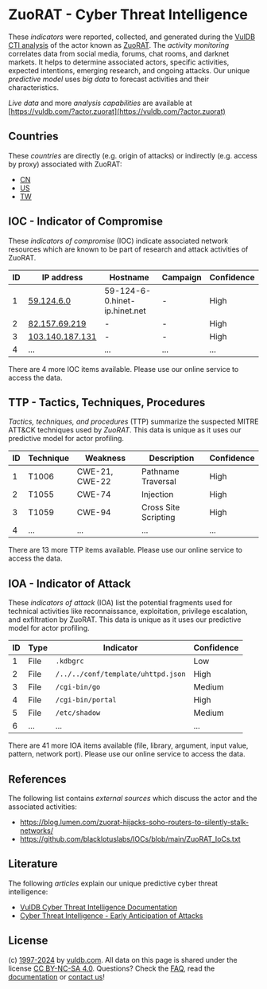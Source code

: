 # ZuoRAT - Cyber Threat Intelligence

These _indicators_ were reported, collected, and generated during the [VulDB CTI analysis](https://vuldb.com/?kb.cti) of the actor known as [ZuoRAT](https://vuldb.com/?actor.zuorat). The _activity monitoring_ correlates data from social media, forums, chat rooms, and darknet markets. It helps to determine associated actors, specific activities, expected intentions, emerging research, and ongoing attacks. Our unique _predictive model_ uses _big data_ to forecast activities and their characteristics.

_Live data_ and more _analysis capabilities_ are available at [https://vuldb.com/?actor.zuorat](https://vuldb.com/?actor.zuorat)

## Countries

These _countries_ are directly (e.g. origin of attacks) or indirectly (e.g. access by proxy) associated with ZuoRAT:

* [CN](https://vuldb.com/?country.cn)
* [US](https://vuldb.com/?country.us)
* [TW](https://vuldb.com/?country.tw)

## IOC - Indicator of Compromise

These _indicators of compromise_ (IOC) indicate associated network resources which are known to be part of research and attack activities of ZuoRAT.

ID | IP address | Hostname | Campaign | Confidence
-- | ---------- | -------- | -------- | ----------
1 | [59.124.6.0](https://vuldb.com/?ip.59.124.6.0) | 59-124-6-0.hinet-ip.hinet.net | - | High
2 | [82.157.69.219](https://vuldb.com/?ip.82.157.69.219) | - | - | High
3 | [103.140.187.131](https://vuldb.com/?ip.103.140.187.131) | - | - | High
4 | ... | ... | ... | ...

There are 4 more IOC items available. Please use our online service to access the data.

## TTP - Tactics, Techniques, Procedures

_Tactics, techniques, and procedures_ (TTP) summarize the suspected MITRE ATT&CK techniques used by _ZuoRAT_. This data is unique as it uses our predictive model for actor profiling.

ID | Technique | Weakness | Description | Confidence
-- | --------- | -------- | ----------- | ----------
1 | T1006 | CWE-21, CWE-22 | Pathname Traversal | High
2 | T1055 | CWE-74 | Injection | High
3 | T1059 | CWE-94 | Cross Site Scripting | High
4 | ... | ... | ... | ...

There are 13 more TTP items available. Please use our online service to access the data.

## IOA - Indicator of Attack

These _indicators of attack_ (IOA) list the potential fragments used for technical activities like reconnaissance, exploitation, privilege escalation, and exfiltration by ZuoRAT. This data is unique as it uses our predictive model for actor profiling.

ID | Type | Indicator | Confidence
-- | ---- | --------- | ----------
1 | File | `.kdbgrc` | Low
2 | File | `/../../conf/template/uhttpd.json` | High
3 | File | `/cgi-bin/go` | Medium
4 | File | `/cgi-bin/portal` | High
5 | File | `/etc/shadow` | Medium
6 | ... | ... | ...

There are 41 more IOA items available (file, library, argument, input value, pattern, network port). Please use our online service to access the data.

## References

The following list contains _external sources_ which discuss the actor and the associated activities:

* https://blog.lumen.com/zuorat-hijacks-soho-routers-to-silently-stalk-networks/
* https://github.com/blacklotuslabs/IOCs/blob/main/ZuoRAT_IoCs.txt

## Literature

The following _articles_ explain our unique predictive cyber threat intelligence:

* [VulDB Cyber Threat Intelligence Documentation](https://vuldb.com/?kb.cti)
* [Cyber Threat Intelligence - Early Anticipation of Attacks](https://www.scip.ch/en/?labs.20201022)

## License

(c) [1997-2024](https://vuldb.com/?kb.changelog) by [vuldb.com](https://vuldb.com/?kb.about). All data on this page is shared under the license [CC BY-NC-SA 4.0](https://creativecommons.org/licenses/by-nc-sa/4.0/). Questions? Check the [FAQ](https://vuldb.com/?kb.faq), read the [documentation](https://vuldb.com/?kb) or [contact us](https://vuldb.com/?contact)!
